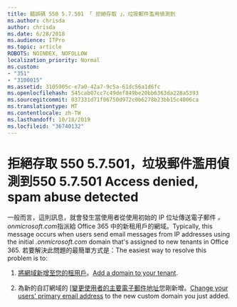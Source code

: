 ```yaml
---
title: 錯誤碼 550 5.7.501 「 拒絕存取 」，垃圾郵件濫用偵測到
ms.author: chrisda
author: chrisda
ms.date: 6/28/2018
ms.audience: ITPro
ms.topic: article
ROBOTS: NOINDEX, NOFOLLOW
localization_priority: Normal
ms.custom:
- "351"
- "3100015"
ms.assetid: 3105905c-e7a0-42a7-9c5a-61dc56a1d6fc
ms.openlocfilehash: 545cab07cc7c49def849be20bb6363da228a5393
ms.sourcegitcommit: 037331d71f06750d972c0b6278b23bb15c4806ca
ms.translationtype: MT
ms.contentlocale: zh-TW
ms.lasthandoff: 10/18/2019
ms.locfileid: "36740132"
---
```

# <a name="550-57501-access-denied-spam-abuse-detected"></a><span data-ttu-id="cd032-102">拒絕存取 550 5.7.501，垃圾郵件濫用偵測到</span><span class="sxs-lookup"><span data-stu-id="cd032-102">550 5.7.501 Access denied, spam abuse detected</span></span>

<span data-ttu-id="cd032-103">一般而言，這則訊息，就會發生當使用者從使用初始的 IP 位址傳送電子郵件 *。 onmicrosoft.com*指派給 Office 365 中的新租用戶的網域。</span><span class="sxs-lookup"><span data-stu-id="cd032-103">Typically, this message occurs when users send email messages from IP addresses using the initial *.onmicrosoft.com* domain that's assigned to new tenants in Office 365.</span></span> <span data-ttu-id="cd032-104">若要解決此問題的最簡單方式是：</span><span class="sxs-lookup"><span data-stu-id="cd032-104">The easiest way to resolve this problem is to:</span></span>

1. <span data-ttu-id="cd032-105">[將網域新增至您的租用戶](https://docs.microsoft.com//office365/admin/setup/add-domain)。</span><span class="sxs-lookup"><span data-stu-id="cd032-105">[Add a domain to your tenant](https://docs.microsoft.com//office365/admin/setup/add-domain).</span></span>

2. <span data-ttu-id="cd032-106">為新的自訂網域的 [[變更使用者的主要電子郵件地址](https://docs.microsoft.com//office365/admin/add-users/change-a-user-name-and-email-address)您剛新增。</span><span class="sxs-lookup"><span data-stu-id="cd032-106">[Change your users' primary email address](https://docs.microsoft.com//office365/admin/add-users/change-a-user-name-and-email-address) to the new custom domain you just added.</span></span>
